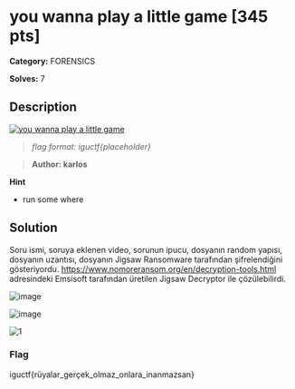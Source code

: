 # you wanna play a little game [345 pts]

**Category:** FORENSICS

**Solves:** 7

## Description
[![you wanna play a little game](http://img.youtube.com/vi/8CKjNcSUNt8/0.jpg)](http://www.youtube.com/watch?v=8CKjNcSUNt8 "you wanna play a little game")

>*flag format: iguctf{placeholder}*

>**Author: karlos**

**Hint**
* run some where

## Solution

Soru ismi, soruya eklenen video, sorunun ipucu, dosyanın random yapısı, dosyanın uzantısı, dosyanın Jigsaw Ransomware tarafından şifrelendiğini gösteriyordu. https://www.nomoreransom.org/en/decryption-tools.html adresindeki Emsisoft tarafından üretilen Jigsaw Decryptor ile çözülebilirdi. 

![image](https://github.com/jackalkarlos/IGUCTF24/assets/88983987/f2729c6f-e4a7-4f5e-8e39-881e8c850946)

![image](https://github.com/jackalkarlos/IGUCTF24/assets/88983987/4fe191b1-ac3a-4f0c-9bc6-05ac423f8552)

![1](https://github.com/jackalkarlos/IGUCTF24/assets/88983987/4e5374e7-ff75-47a6-b26e-645d3b10daa9)


### Flag
iguctf{rüyalar_gerçek_olmaz_onlara_inanmazsan}
